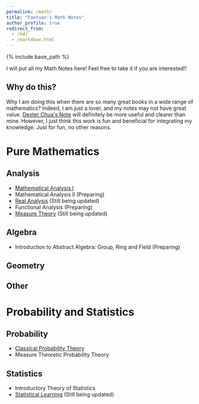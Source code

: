```yaml
---
permalink: /math/
title: "Fantuan's Math Notes"
author_profile: true
redirect_from: 
  - /md/
  - /markdown.html
---
```


{% include base_path %}

I will put all my Math Notes here! Feel free to take it if you are interested!!

Why do this?
------
Why I am doing this when there are so many great books in a wide range of mathematics? Indeed, I am just a lover, and my notes may not have great value. [Dexter Chua's Note](https://dec41.user.srcf.net/notes/) will definitely be more useful and clearer than mine. However, I just think this work is fun and beneficial for integrating my knowledge. Just for fun, no other reasons.

Pure Mathematics
======

Analysis
------
* [Mathematical Analysis I](../assets/Notes_on_Introductory_Real_Analysis.pdf)
* Mathematical Analysis II (Preparing)
* [Real Analysis](../assets/Real_Analysis.pdf) (Still being updated)
* Functional Analysis (Preparing)
* [Measure Theory](../assets/Notes_on_Measure_Theory.pdf) (Still being updated)

Algebra
------
* Introduction to Abstract Algebra: Group, Ring and Field (Preparing)

Geometry
------

Other
------

Probability and Statistics
======

Probability
------
* [Classical Probability Theory](../assets/Notes_on_Classical_Probability_Theory.pdf)
* Measure Theoretic Probability Theory

Statistics
------
* Introductory Theory of Statistics
* [Statistical Learning](../assets/Notes_on_Statistical_Learning.pdf) (Still being updated)

